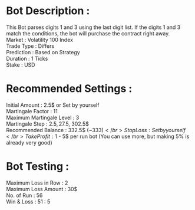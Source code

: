 # Bot Description :
 This Bot parses digits 1 and 3 using the last digit list. If the digits 1 and 3 match the conditions, the bot will purchase the contract right away. </br>
Market : Volatility 100 Index </br>
Trade Type : Differs </br>
Prediction : Based on Strategy </br>
Duration : 1 Ticks </br>
Stake : USD </br>

# Recommended Settings :
Initial Amount : 2.5$ or Set by yourself </br>
Martingale Factor : 11 </br>
Maximum Martingale Level : 3 </br>
Martingale Step : 2.5$, 27.5$, 302.5$ </br>
Recommended Balance : 332.5$ (~333$) </br>
Stop Loss : Set by yourself </br>
Take Profit : 1$ - 5$ per run bot (You can use more, but making 5% is already very good) </br>

# Bot Testing : 
Maximum Loss in Row : 2 </br>
Maximum Loss Amount : 30$ </br>
No. of Run : 56 </br>
Win & Loss : 51 : 5 </br>
